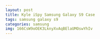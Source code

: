 ```yaml
---
layout: post
title: Kyle iSpy Samsung Galaxy S9 Case
tags: samsung galaxy s9
categories: samsung
img: 166CsW9oOEK3LknyXvAqBElaUMOswYhIv
---
```

